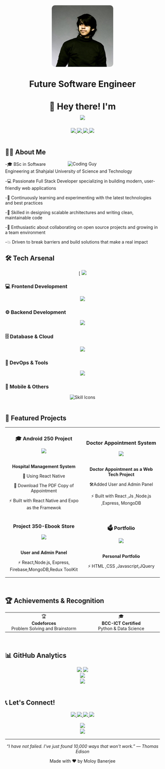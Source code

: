 <div align="center">
  <img align="center" alt="Moloy Banerjee" width="200" src="pro.jpg" style="border-radius: 10px; margin-top: 20px;" />

  <h1>Future Software Engineer</h1>
</div>

<h1 align="center">
  👋
  Hey there! I'm 
  <br/>
  <img src="https://readme-typing-svg.demolab.com?font=Righteous&size=28&duration=3000&pause=1000&color=0E7490&center=true&vCenter=true&width=450&lines=Moloy+Banerjee;Full+Stack+MERN+Developer;Open+Source+Contributor;Software+Engineer" />
</h1>

<div align="center">
   <a href="https://itsmoloy.github.io/Portfolio/">
     <img src="https://img.shields.io/badge/Portfolio-255E63?style=for-the-badge&logo=About.me&logoColor=white" />
  </a>
  <a href="mailto:moloy21@student.sust.edu">
    <img src="https://img.shields.io/badge/Gmail-D14836?style=for-the-badge&logo=gmail&logoColor=white" />
  </a>
  <a href="https://linkedin.com/in/Moloy_Banerjee/">
    <img src="https://img.shields.io/badge/LinkedIn-0077B5?style=for-the-badge&logo=linkedin&logoColor=white" />
  </a>
  <a href="https://github.com/ItsMoloy">
    <img src="https://img.shields.io/badge/GitHub-100000?style=for-the-badge&logo=github&logoColor=white" />
  </a>
</div>

<br/>

## 👨‍💻 About Me

<img align="right" alt="Coding Guy" width="300" src="https://media.giphy.com/media/l0HlQ7LRalh41CV8k/giphy.gif">


-🎓 BSc in Software Engineering at Shahjalal University of Science and Technology

-💻 Passionate Full Stack Developer specializing in building modern, user-friendly web applications

-🌱 Continuously learning and experimenting with the latest technologies and best practices

-🔧 Skilled in designing scalable architectures and writing clean, maintainable code

-🤝 Enthusiastic about collaborating on open source projects and growing in a team environment

-💥 Driven to break barriers and build solutions that make a real impact
<br/>

## 🛠️ Tech Arsenal

<div align="center">
 [ <img src="https://readme-typing-svg.demolab.com?font=Righteous&size=25&duration=2000&pause=500&color=F39C12&center=true&vCenter=true&width=1000&lines=Full+Stack+Developer+%7C+MERN+Specialist+%7C+Problem+Solver" />
</div>

### 💻 Frontend Development

<div align="center">
  <img src="https://skillicons.dev/icons?i=react,js,ts,html,css,tailwind,materialui,redux,bootstrap" />
</div>

### ⚙️ Backend Development

<div align="center">
  <img src="https://skillicons.dev/icons?i=nodejs,express,python,java,cpp,php,graphql" />
</div>

### 🗄️ Database & Cloud

<div align="center">
  <img src="https://skillicons.dev/icons?i=mongodb,mysql,firebase,supabase,cloudflare" />
</div>

### 🔧 DevOps & Tools

<div align="center">
  <img src="https://skillicons.dev/icons?i=git,github,vercel,vscode,postman,figma" />
</div>

### 📱 Mobile & Others

<div style="text-align: center;">
  <img src="https://skillicons.dev/icons?i=androidstudio,flutter,dart,tensorflow,opencv,kotlin,React Native" 
       alt="Skill Icons" 
       style="max-width: 100%; height: auto; display: inline-block;" />
</div>


<br/>

## 🚀 Featured Projects

<div align="center">
  <table>
    <tr>
      <td width="50%">
        <h3 align="center">🎓 Android 250 Project </h3>
        <div align="center">
          <a href="https://github.com/ItsMoloy/Android_250.git" target="_blank">
            <img src="https://img.shields.io/badge/Live-Demo-success?style=for-the-badge&logo=vercel" />
          </a>
          <br/><br/>
          <p><strong>Hospital Management System</strong></p>
          <p>🔐 Using React Native</p>
          <p>👥 Download The PDF Copy of Appointment</p>
          <p>⚡ Built with React Native and Expo as the Framewok</p>
        </div>
      </td>
      <td width="50%">
        <h3 align="center">Doctor Appointment System</h3>
        <div align="center">
          <a href="https://github.com/ItsMoloy/Doctor-Appointment-System.git" target="_blank">
            <img src="https://img.shields.io/badge/Live-Demo-success?style=for-the-badge&logo=vercel" />
          </a>
          <br/><br/>
          <p><strong>Doctor Appointment as a Web Tech Project</strong></p>
          <p>🛠️Added User and Admin Panel</p>
          <p>⚡ Built with React ,Js ,Node.js ,Express, MongoDB </p>
        </div>
      </td>
    </tr>
    <tr>
      <td width="50%">
        <h3 align="center">Project 350-Ebook Store</h3>
        <div align="center">
          <a href="https://github.com/ItsMoloy/Ebook-store" target="_blank">
            <img src="https://img.shields.io/badge/Source-Code-blue?style=for-the-badge&logo=github" />
          </a>
          <br/><br/>
          <p><strong>User and Admin Panel</strong></p>
          <p>⚡ React,Node.js, Express, Firebase,MongoDB,Redux ToolKit </p>
        </div>
      </td>
      <td width="50%">
        <h3 align="center">🗳️ Portfolio</h3>
        <div align="center">
          <a href="https://github.com/Amitsharma2468/Happy-Voting" target="_blank">
            <img src="https://img.shields.io/badge/Source-Code-blue?style=for-the-badge&logo=github" />
          </a>
          <br/><br/>
          <p><strong>Personal Portfolio</strong></p>
          <p>⚡ HTML ,CSS ,Javascript,JQuery</p>
        </div>
      </td>
    </tr>
  </table>
</div>

<br/>

## 🏆 Achievements & Recognition

<div align="center">
  <table>
    <tr>
      <td align="center" width="25%">
        🏆
        <br/><strong>Codeforces </strong>
        <br/>Problem Solving and Brainstorm
      </td>
      <td align="center" width="25%">
        🎓
        <br/><strong>BCC-ICT Certified</strong>
        <br/>Python & Data Science
      </td>
    </tr>
  </table>
</div>

<br/>

## 📊 GitHub Analytics

<div align="center">
  <img height="180em" src="https://github-readme-stats.vercel.app/api?username=ItsMoloy&show_icons=true&theme=tokyonight&include_all_commits=true&count_private=true"/>
  <img height="180em" src="https://github-readme-stats.vercel.app/api/top-langs/?username=ItsMoloy&layout=compact&langs_count=8&theme=tokyonight"/>
</div>

<div align="center">
  <img src="https://github-readme-streak-stats.herokuapp.com/?user=ItsMoloy&theme=tokyonight" />
</div>

<div align="center">
  <img src="https://github-readme-activity-graph.vercel.app/graph?username=ItsMoloy&theme=tokyo-night" />
</div>

<br/>

## 📞 Let's Connect!

<div align="center">
  <a href="https://itsmoloy.github.io/Portfolio/" target="_blank">
    <img src="https://img.shields.io/badge/🌐_Portfolio-FF6B6B?style=for-the-badge&logoColor=white" />
  </a>
  <a href="mailto:moloy21@student.sust.edu" target="_blank">
    <img src="https://img.shields.io/badge/📧_Email-4ECDC4?style=for-the-badge&logoColor=white" />
  </a>
  <a href="https://linkedin.com/in/Moloy_Banerjeet/" target="_blank">
    <img src="https://img.shields.io/badge/🔗_LinkedIn-45B7D1?style=for-the-badge&logoColor=white" />
  </a>
  <a href="https://github.com/ItsMoloy" target="_blank">
    <img src="https://img.shields.io/badge/💻_GitHub-96CEB4?style=for-the-badge&logoColor=white" />
  </a>
</div>

<br/>

<div align="center">
  <img src="https://quotes-github-readme.vercel.app/api?type=vertical&theme=radical" />
</div>

<div align="center">
  <img src="https://capsule-render.vercel.app/api?type=rounded&color=auto&height=100&section=footer" />
</div>


---

<div align="center">
  <p><em>“I have not failed. I've just found 10,000 ways that won't work.” — Thomas Edison</em></p>
  <p>Made with ❤️ by Moloy Banerjee</p>
</div>
